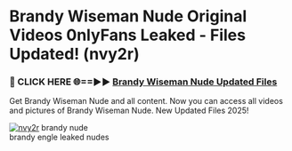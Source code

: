 # Brandy Wiseman Nude Original Videos 0nlyFans Leaked - Files Updated! (nvy2r)

<h3>🔴 CLICK HERE 🌐==►► <a href="https://tinyurl.com/5h6xmrr3" rel="nofollow">Brandy Wiseman Nude Updated Files</a></h3>

Get Brandy Wiseman Nude and all content. Now you can access all videos and pictures of Brandy Wiseman Nude. New Updated Files 2025!

[![nvy2r](https://i.imgur.com/KVD873Z.gif)](https://tinyurl.com/5h6xmrr3)
brandy nude<br>
brandy engle leaked nudes
